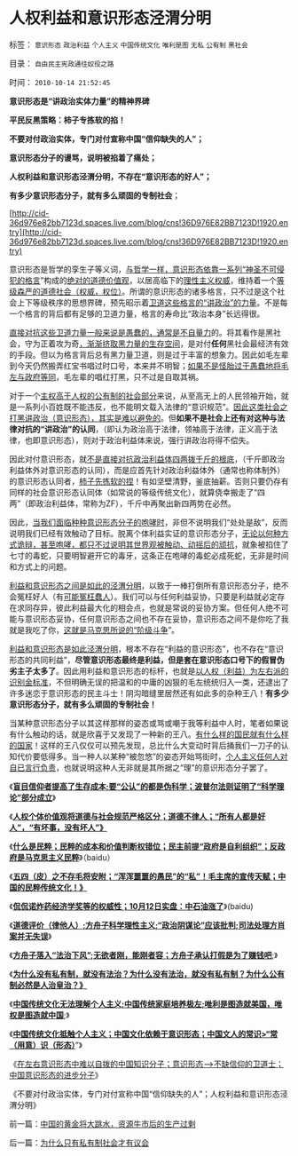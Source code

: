 # 人权利益和意识形态泾渭分明

标签： `意识形态` `政治利益` `个人主义` `中国传统文化` `唯利是图` `无私` `公有制` `黑社会` 

目录： `自由民主宪政通往奴役之路`

时间： `2010-10-14 21:52:45`

**意识形态是“讲政治实体力量”的精神界碑**

**平民反黑策略：柿子专拣软的掐！**

**不要对付政治实体，专门对付宣称中国“信仰缺失的人”；**

**意识形态分子的谩骂，说明被掐着了痛处；**

**人权利益和意识形态泾渭分明，不存在“意识形态的好人”；**

**有多少意识形态分子，就有多么顽固的专制社会**；

[http://cid-36d976e82bb7123d.spaces.live.com/blog/cns!36D976E82BB7123D!1920.entry](http://cid-36d976e82bb7123d.spaces.live.com/blog/cns!36D976E82BB7123D!1920.entry)

意识形态是哲学的孪生子等义词，[与哲学一样，意识形态依靠一系列“神圣不可侵犯的格言](../../../2010/10/6/有神论的宗教是哲学，无神论的哲学是宗教.md)”构成的[绝对的道德价值观](http://hi.baidu.com/darthchn/blog/item/4c69f2376ee8e5d5a3cc2bd6.html)，以居高临下的[理性主义权威](../../../2010/6/22/中国仍是一个理性主义的社会.md)，维持着一个[等级森严的道德社会（权威，权位）](../../../2009/3/19/皇权政治的文官集团之等级制度和腐败的关系.md)。所谓的意识形态的诸多格言，只不过是这个社会上下等级秩序的思想界碑，预先昭示着[卫道这些格言的“讲政治”的力量](../../../2009/12/5/需要讲政治的社会和不需要讲政治的公民.md)。不是每一个格言的背后都有足够的卫道力量，格言的寿命比“政治本身”长远得很。

[直接对抗这些卫道力量一般来说是愚蠢的，通常是不自量力](../../../2010/3/11/希望以启蒙阻挡任何现实的趋势都是螳臂当车！.md)的。将其看作是黑社会，守为正着攻为奇[，渐渐挤取黑力量的生存空间](../../../2010/9/21/“民主斗士”大部分是民粹斗士.md)，是对付**任何**黑社会最经济有效的手段。但以为格言背后总有黑力量卫道，则是过于丰富的想象力。因此如毛左辈到今天仍然搬弄红宝书唱过时口号，本来并不明智；[如果不是怪胎过于愚蠢地将毛左与政府等同](../../../2009/5/8/妖魔化敌视与铁板一块.md)，毛左辈的唱红打黑，只不过是自取其祸。

对于一个[主权高于人权的公有制的社会部分](../../../2010/9/21/人道，人道主义和民粹.md)来说，从至高无上的人民领袖开始，就是一系列小百姓既不能违反，也不能明文载入法律的“意识规范”。[因此这类社会之打黑讲政治（意识形态），其实是难以避免的](../../../2010/10/4/黑社会和黑社会行为和打黑的本质.md)。但**如果不是社会上还有对这种与法律对抗的“讲政治”的认同**，（即认为政治高于法律，领袖高于法律，正义高于法律，也即意识形态），则对于政治利益体来说，强行讲政治将得不偿失。

因此对付意识形态，就[不是直接对抗政治利益体四两拨千斤的根底](../../../2010/5/14/用民主要求政府也要用民主约束自已.md)，（千斤即政治利益体外对意识形态的认同），而是应首先针对政治利益体外（通常也称体制外）的意识形态认同者，[柿子先拣软的捏](../../../2009/8/25/柿子宜拣软的捏.md)！有如坚壁清野，釜底抽薪。否则只要仍存有同样的社会意识形态认同体（如常说的等级传统文化），就算侥幸搬走了“四两”（即政治利益体，常称为ZF），千斤中再聚出新四两势在必然。

因此，[当我们面临种种意识形态分子的咆哮时](../../../2009/4/12/神圣的愤怒谩骂和奴性的道德.md)，非但不说明我们“处处是敌”，反而说明我们已经有效触动了目标。脱离个体利益实证的意识形态分子，[无论以何种方式诡辩，甚至咆哮，都只不过说明其世界观被触动、动摇后的顽抗](../../../2009/8/10/舆论层精神抵抗法.md)，就象被掐住了七寸的毒蛇，只要明智避开它的毒牙，这条正在咆哮的毒蛇必成死蛇，无非是时间和方式上的问题。

[利益和意识形态之间是如此的泾渭分明](../../../2009/9/2/讲民主首先明确自已利益体归属.md)，以致于一棒打倒所有意识形态分子，绝不会冤枉好人（有[可能冤枉蠢人](../../../2010/5/11/邪恶的本质是愚蠢！.md)）。我们可以与任何利益妥协，只要是利益就必定存在求同存异，彼此利益最大化的相会点，也就是常说的妥协方案。但任何人绝不可能与意识形态妥协，任何意识形态之间也不存在妥协，意识形态之间不是你吃了我就是我吃了你，[这就是马克思所说的“阶级斗争](../../../2010/8/28/马克思主义阶级学和阶级斗争的科学研究集.md)”。

[利益和意识形态是如此泾渭分明](../../../2010/8/20/意识形态口水学论文集.md)，根本不存在“利益的意识形态”，也不存在“意识形态的共同利益”，**尽管意识形态最终是利益，但是套在意识形态口号下的假冒伪劣主子太多了**。因此用利益和意识形态的标杆，也就是[以人权（利益）为左右派的识别金标准](../../../2009/11/12/别人的人权也是人权.md)，不但明确无误的把温和的中庸的凶狠的毛左统统归入一类，还逮出了许多迷恋于意识形态的民主斗士！阴沟暗缝里居然还有如此多的杂种王八！**有多少意识形态分子，就有多么顽固的专制社会！**

当某种意识形态分子以其这样那样的姿态或骂或嘲于我等利益中人时，笔者如果说有什么触动的话，就是欣喜于又发现了一种新的王八。[有什么样的国民就有什么样的国家](../../../2010/6/1/民主不允许意识形态口号;不要再搞政治运动.md)！这样的王八仅仅可以预先发现，总比什么大变动时背后捅我们一刀子的认知代价要低得多。当一种人以某种“被忽悠”的姿态开始骂街时，[个人主义任何人对自已言行负责](http://darthvad.blog.163.com/blog/static/53399470201061493946107/)，也就说明这种人无非就是其所据之“理”的意识形态分子罢了。

《[**盲目信仰者提高了生存成本;要“公认”的都是伪科学；波普尔法则证明了“科学理论”部分成立**](../../../2010/6/19/数学滥用令社会科盲化.md)》

《[**人权个体价值观将道德与社会规范严格区分；道德不律人；“所有人都是好人”，“有坏事，没有坏人”》**](http://hi.baidu.com/darthchn/blog/item/ef023c347188ec1e90ef39a2.html)

《[**什么是民粹；民粹的成本和价值判断权错位；民主前提“政府是自利组织”；反政府是马克思主义民粹**](http://hi.baidu.com/darthchn/blog/item/7b542e0b89e5311094ca6b78.html)》（baidu）

《[**五四（皮）之不存毛将安附；“浑浑噩噩的愚民”的“私”！毛主席的宣传天赋；中国的民粹传统文化！》**](../../../2010/10/11/五四皮之不存毛将安附.md)

《[**侃侃诺炸药经济学奖等的权威性；10月12日实盘：中石油涨了**](http://hi.baidu.com/darthchn/blog/item/e87bb7f5c36fb961dcc4744f.html)》(baidu)

《[**道德评价（律他人）;方舟子科学理性主义;“政治阴谋论”应该批判;司法处理方肖案并无失误**](http://hi.baidu.com/darthchn/blog/item/e734ef4f3585c506b2de052a.html)》

《[**方舟子落入“法治下风”;无欲者刚，能刚者容；方舟子承认打假是为了赚钱吧**](../../../2010/10/12/无欲者刚，能刚者容；方舟子赚点钱吧，不丢人的.md);》

《[**为什么没有私有制，就没有法治？为什么没有法治，就没有私有制？为什么公有制必然是人治皇治？》**](../../../2010/10/12/没有私有制，就没有法治.md)

《[**中国传统文化无法理解个人主义;中国传统家庭培养极左;唯利是图造就美国，唯权是图造就中国**](http://blog.sina.com.cn/s/blog_5563a64d0100lt0f.html);》

《[**中国传统文化抵触个人主义；中国文化依赖于意识形态；中国文人的常识>“常（用意）识（形态）**](../../../2010/10/13/中国传统文化对个人主义根本抵触.md)”》

《[在左右意识形态中难以自拨的中国知识分子；意识形态——>不缺信仰的卫道士；中国意识形态的进步分子](../../../2010/10/13/在左右意识形态中难以自拨的进步分子.md)》

《不要对付政治实体，专门对付宣称中国“信仰缺失的人”；人权利益和意识形态泾渭分明》



前一篇：[中国的黄金将大跳水，资源牛市后的生产过剩](../../../2010/10/14/中国的黄金将大跳水，资源牛市后的生产过剩.md)

后一篇：[为什么只有私有制社会才有议会](../../../2010/10/14/为什么只有私有制社会才有议会.md)